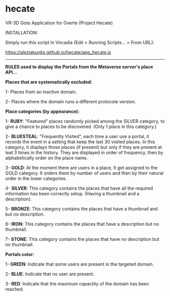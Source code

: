 # hecate
VR-3D Goto Application for Overte (Project Hecate)

INSTALLATION:

Simply run this script in Vircadia (Edit > Running Scripts... > From URL): 

https://aleziakurdis.github.io/hecate/app_hecate.js

-----------------------------------------------------------------

**RULES used to display the Portals from the Metaverse server's place API...**


**Places that are systematically excluded:**

  1- Places from an inactive domain.

  2- Places where the domain runs a different protocole version.



**Place categories (by appearance):**

1- **RUBY**: "Featured" places randomly picked among the SILVER category, to give a chance to places to be discovered. (Only 1 place in this category.)

2- **BLUESTEAL**: "Frequently Visited", each time a user use a portal, it records the event in a setting that keep the last 30 visited places. In this category, it displays those places (if present) but only if they are present at leat 3 times in the history. They are displayed in order of frequency, then by alphabetically order on the place name.

3- **GOLD**: At the moment there are users in a place, It get assigned to the GOLD category. It orders them by number of users and then by their natural order in the lower categories.

4- **SILVER**: This category contains the places that have all the required information has been correctly setup. (Having a thumbnail and a description).

5- **BRONZE**: This category contains the places that have a thumbnail and but no description.

6- **IRON**: This category contains the places that have a description but no thumbnail.

7- **STONE**: This category contains the places that have no description but no thumbnail.



**Portals color:**

1- **GREEN**: Indicate that some users are present in the targeted domain.

2- **BLUE**: Indicate that no user are present.

3- **RED**: Indicate that the maximum capactity of the domain has been reached.

